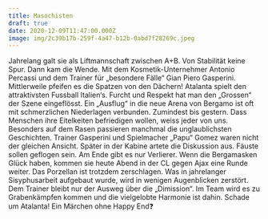 ```yaml
---
title: Masochisten
draft: true
date: 2020-12-09T11:47:00.000Z
image: img/2c39b17b-259f-4a47-b12b-0abd7f28269c.jpeg
---
```



Jahrelang galt sie als Liftmannschaft zwischen A+B. Von Stabilität keine Spur. Dann kam die Wende. Mit dem Kosmetik-Unternehmer Antonio Percassi und dem Trainer für „besondere Fälle“ Gian Piero Gasperini. Mittlerweile pfeifen es die Spatzen von den Dächern! Atalanta spielt den attraktivsten Fussball Italien‘s. Furcht und Respekt hat man den „Grossen“ der Szene eingeflösst. Ein „Ausflug“ in die neue Arena von Bergamo ist oft mit schmerzlichen Niederlagen verbunden. Zumindest bis gestern. Dass Menschen ihre Eitelkeiten befriedigen wollen, weiss jeder von uns. Besonders auf dem Rasen passieren manchmal die unglaublichsten Geschichten. Trainer Gasperini und Spielmacher „Papu“ Gomez waren nicht der gleichen Ansicht. Später in der Kabine artete die Diskussion aus. Fäuste sollen geflogen sein. Am Ende gibt es nur Verlierer. Wenn die Bergamasken Glück haben, kommen sie heute Abend in der CL gegen Ajax eine Runde weiter. Das Porzellan ist trotzdem zerschlagen. Was in jahrelanger Sisyphusarbeit aufgebaut wurde, wird in wenigen Augenblicken zerstört. Dem Trainer bleibt nur der Ausweg über die „Dimission“. Im Team wird es zu Grabenkämpfen kommen und die vielgelobte Harmonie ist dahin. Schade um Atalanta! Ein Märchen ohne Happy End❓